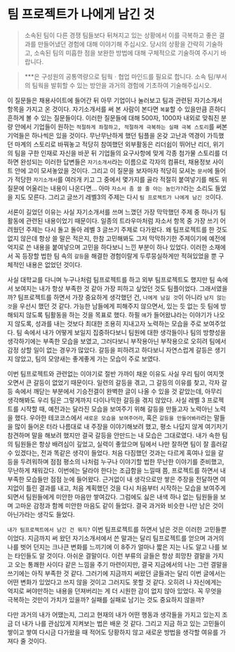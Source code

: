 # 팀 프로젝트가 나에게 남긴 것

> 소속된 팀이 다른 경쟁 팀들보다 뒤쳐지고 있는 상황에서 이를 극복하고 좋은 결과를 만들어냈던 경험에 대해 이야기해 주십시오. 당시의 상황을 간략히 기술하고, 소속된 팀의 미흡한 점을 보완한 방법에 대해 구체적으로 기술하여 주시기 바랍니다.

> ***은 구성원의 공통역량으로 팀웍ㆍ협업 마인드를 필요로 합니다. 소속 팀/부서의 팀웍을 발휘할 수 있는 방안을 과거의 경험에 기초하여 기술해주십시오.

 이 질문들은 채용사이트에 들어간 뒤 아무 기업이나 눌러보고 팀과 관련된 자기소개서 항목을 가지고 온 것이다. 자기소개서를 써 본 사람이 본다면 `복붙`할 수 있을만큼 흔하디 흔하게 볼 수 있는 질문들이다. 이러한 질문들에 대해 500자, 1000자 내외로 맞춰진 분량 안에서 기업들이 원하는 `적절하게 좌절하고, 적절하게 극복하는 실패 극복 스토리`를 써본 기억들은 하나씩은 있을 것이다. 무난무난하게 했던 팀플을 온갖 고난과 역경이 가득했던 마계의 스토리로 바꿔놓고 적당히 참여했던 외부활동은 리더쉽이 뛰어난 리더, 위기의 팀을 구한 인재로 자신을 바꾼 뒤 기업들의 요구사항에 맞게 각종 첨가물 스토리를 더하면 완성되는 이러한 답변들은 `자기소개서`라는 이름으로 각자의 컴퓨터, 채용정보 사이트 안에 고이 모셔놓았을 것이다. 그리고 이 질문을 보자마자 적당히 모셔논 `문서`에 들어가 적당한 `자기소개서`를 여러개 키고 그 중에서 몇가지를 골라 적절히 붙여넣기를 해도 위 질문에 어울리는 내용이 나온다면... 아마 `자소서 좀 쓸 줄 아는 놈인가?`라는 소리도 들었을 지도 모른다. 그리고 글쓰기 레벨3의 주제는 다시 `팀 프로젝트가 나에게 남긴 것`이다.

 서론이 길었던 이유는 사실 자기소개서를 쓰며 느꼈던 가장 막막했던 주제 중 하나가 팀 활동에 관련된 내용이었기 때문이다. 일종의 트라우마처럼 자소서 항목 중 가장 쓰기 어려웠던 주제는 다시 돌고 돌아 레벨 3 글쓰기 주제로 다가왔다. 왜 팀프로젝트를 한 것도 없지 않은데 항상 쓸 말은 적은지, 한참 고민해봐도 그저 막막하기한 주제이기에 예전에 억지로 쓴 내용을 붙여넣으며 고민을 하다보니 느낀 부분이 하나 있었다. 이러한 소재에서 꼭 등장할 법한 팀 속의 `갈등`을 해결한 경험이랄게 두루뭉실하게만 적혀있었을 뿐 구체적인 내용은 없었던 것이다. 

 사실 대학교를 다니며 누구나처럼 팀프로젝트를 하고 외부 팀프로젝트도 했지만 팀 속에서 보여지는 내가 항상 부족한 것 같아 가장 피하고 싶었던 것도 팀플이었다. 그래서였을까? 팀프로젝트를 하면서 가장 중요하게 생각했던 건, `나에게 남길 것`이 아니라 `남지 않는 것`을 우선시 했던 것 같다. 가능한 남들에게 피해주지 않으면서, 있는 듯 없는 듯 팀에 방해되지 않도록 팀활동을 하는 것을 목표로 했다. 하필 `얘`가 들어왔냐라는 이야기가 나오지 않도록, 성과를 내는 것보다 최대한 조용히 지내고자 노력하는 모습을 주로 보여주었다. 팀 속에서 내가 어떻게 보일지 집중하다보니 팀원에 대한 생각들이나 팀의 방향성을 생각하기에는 부족한 모습을 보였고, 그러다보니 부작용아닌 부작용으로 오히려 팀에서 감정 상할 일이 없는 경우가 많았다. 갈등을 피하려고 하다보니 자연스럽게 갈등은 생기지 않았고, 팀의 모양새는 좋게좋게 가는 모습이 주로 보였다.

 이번 팀프로젝트와 관련없는 이야기로 절반 가까이 채운 이유도 사실 우리 팀이 여지껏 오면서 큰 갈등이 없었기 때문이다. 일련의 갈등을 겪고, 그 갈등의 이유를 찾고, 각자 갈등 속에서 깨닫는 부분에서 기승전결이 완벽한 글이 나올 수 있을 것 같았는데, 아무리 생각해봐도 우리 팀은 그렇게까지 다이나믹한 갈등을 겪지 않았다. 사실 레벨 3 프로젝트를 시작할 때, 예전과는 달라진 모습을 보여주기 위해 갈등을 만들고자 노력아닌 노력을 했다. 우아한 테코코스에서 `새로운 모습을 보여주어라`, 혹은 `갈등을 만들어봐라`라는 말들을 많이 들어온 터라 나름대로 내 주장을 이야기해보려 했고, 평소 나답지 않게 여기저기 참견하며 말을 해보려 했지만 결국 갈등을 안만드는 내 모습은 그대로였다. 내가 속한 팀의 팀원들은 항상 배려심이 깊었고, 실력이 좋았으며 팀에서 나만 잘하면 팀이 잘 흘러갈 수 있겠다는, 전과 똑같은 생각이 들었다. 처음 다짐했던 것과는 다르게 혹여나 있을 갈등을 두려워하며 점점 평소의 나처럼 누구나 이야기할 법한 무난한 이야기를 준비했고, 무난하게 채워갔다. 이번에는 달라야 한다는 조급함을 느낄때 쯤, 프로젝트를 하면서 내 부족한 모습들만 점점 눈에 들어왔다. 근거없이 내 생각으로만 쌓은 주장을 전달하면 여지없이 틀린 결과를 내고, 처음 계획했던 것을 다시 처음부터 시작하는 모습을 보여주게 되면서 팀원들에게 미안한 마음만 쌓여갔다. 그럼에도 싫은 내색 하나 없는 팀원들을 보며 고마운 감정과 함께 미안한 마음도 같이 들었다. 결국 과거와 비슷한 나만 남은 것이 아닌가라는 생각도 들었다.

 `내가 팀프로젝트에서 남긴 건 뭐지?` 이번 팀프로젝트를 하면서 남은 것은 이러한 고민들뿐이었다. 지금까지 써 왔던 자기소개서에서 쓴 말과는 달리 팀프로젝트를 얻으며 과거의 나를 벗어 던지는 크나큰 변화를 느끼기에 이 8주가 얼마나 짧은 지는 나도 알고 나를 보는 타인들도 알 것이다. 아쉬운 결말이다. 이런 부류의 글들은 항상 희망찬 결말을 가지고 오는 통쾌한 사이다 같은 느낌을 주기 마련이지만, 결국 지금에서의 나는 그런 결말을 쓰기에는 아직 부족한 것 같다. 그러기에 지금까지 써왔던 글들과는 달리 이번 글에서는 어떤 변화가 있었다고 쓰지 않을 것이고 그러지도 못할 것 같다. 오히려 나 자신에게는 억지로 써야만하는 내용을 던져버리는 게 더 시원한 감이 없지 않아 있었다. 꼭 무엇을 극복하는 것만이 가치가 있을까? 실패를 실패로 남기는 것도 중요하지 않을까?

 다만 과거의 내가 어땠는지, 그리고 현재의 내가 어떤 행동과 생각들을 가지고 있는지 조금 더 내가 나를 관심있게 지켜보는 법은 배운 것 같다. 그리고 지금 하고 있는 고민들이 쌓이고 쌓여 다시금 다가왔을 때 적어도 당황하지 않고 새로운 방법을 생각할 여유를 가져다 줄 것이다.
